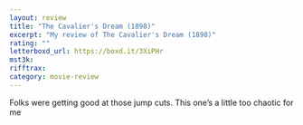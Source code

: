 ```yaml
---
layout: review
title: "The Cavalier's Dream (1898)"
excerpt: "My review of The Cavalier's Dream (1898)"
rating: ""
letterboxd_url: https://boxd.it/3XiPHr
mst3k:
rifftrax:
category: movie-review
---
```


Folks were getting good at those jump cuts. This one’s a little too chaotic for me
